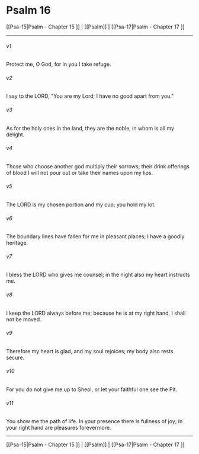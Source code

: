 # Psalm 16

[[Psa-15|Psalm - Chapter 15 ]] | [[Psalm]] | [[Psa-17|Psalm - Chapter 17 ]]
***

###### v1
Protect me, O God, for in you I take refuge.
###### v2
I say to the LORD, "You are my Lord; I have no good apart from you."
###### v3
As for the holy ones in the land, they are the noble, in whom is all my delight.
###### v4
Those who choose another god multiply their sorrows; their drink offerings of blood I will not pour out or take their names upon my lips.
###### v5
The LORD is my chosen portion and my cup; you hold my lot.
###### v6
The boundary lines have fallen for me in pleasant places; I have a goodly heritage.
###### v7
I bless the LORD who gives me counsel; in the night also my heart instructs me.
###### v8
I keep the LORD always before me; because he is at my right hand, I shall not be moved.
###### v9
Therefore my heart is glad, and my soul rejoices; my body also rests secure.
###### v10
For you do not give me up to Sheol, or let your faithful one see the Pit.
###### v11
You show me the path of life. In your presence there is fullness of joy; in your right hand are pleasures forevermore.

***

[[Psa-15|Psalm - Chapter 15 ]] | [[Psalm]] | [[Psa-17|Psalm - Chapter 17 ]]

